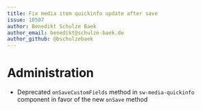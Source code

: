 ```yaml
---
title: Fix media item quickinfo update after save
issue: 10507
author: Benedikt Schulze Baek
author_email: benedikt@schulze-baek.de
author_github: @bschulzebaek
---
```

# Administration
* Deprecated `onSaveCustomFields` method in `sw-media-quickinfo` component in favor of the new `onSave` method

